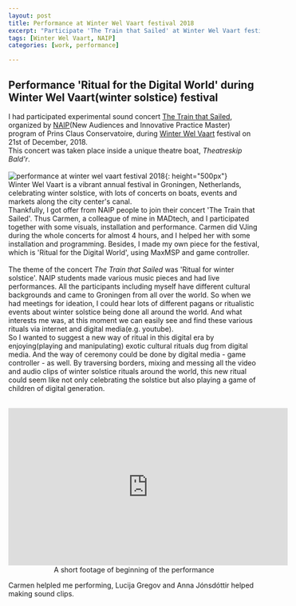 ```yaml
---
layout: post
title: Performance at Winter Wel Vaart festival 2018
excerpt: "Participate 'The Train that Sailed' at Winter Wel Vaart festival 2018"
tags: [Winter Wel Vaart, NAIP]
categories: [work, performance]

---
```


## Performance 'Ritual for the Digital World' during Winter Wel Vaart(winter solstice) festival


I had participated experimental sound concert [The Train that Sailed](https://www.facebook.com/events/2005759042834091/), organized by [NAIP](https://www.hanze.nl/eng/education/art/prince-claus-conservatoire/programmes/master-of-music/new-audiences-innovative-practice)(New Audiences and Innovative Practice Master) program of Prins Claus Conservatoire, during [Winter Wel Vaart](https://www.winterwelvaart.nl/) festival on 21st of December, 2018.
<br>
This concert was taken place inside a unique theatre boat, *Theatreskip Bald'r*.
<br><br>
![performance at winter wel vaart festival 2018]({{site.url}}/img/winterwelvaart2018.jpg){: height="500px"}
<br>
Winter Wel Vaart is a vibrant annual festival in Groningen, Netherlands, celebrating winter solstice, with lots of concerts on boats, events and markets along the city center's canal.
<br>
Thankfully, I got offer from NAIP people to join their concert 'The Train that Sailed'. Thus Carmen, a colleague of mine in MADtech, and I participated together with some visuals, installation and performance. Carmen did VJing during the whole concerts for almost 4 hours, and I helped her with some installation and programming. Besides, I made my own piece for the festival, which is 'Ritual for the Digital World', using MaxMSP and game controller.
<br><br>
The theme of the concert *The Train that Sailed* was 'Ritual for winter solstice'. NAIP students made various music pieces and had live performances. All the participants including myself have different cultural backgrounds and came to Groningen from all over the world. So when we had meetings for ideation, I could hear lots of different pagans or ritualistic events about winter solstice being done all around the world. And what interests me was, at this moment we can easily see and find these various rituals via internet and digital media(e.g. youtube).
<br>
So I wanted to suggest a new way of ritual in this digital era by enjoying(playing and manipulating) exotic cultural rituals dug from digital media. And the way of ceremony could be done by digital media - game controller - as well. By traversing borders, mixing and messing all the video and audio clips of winter solstice rituals around the world, this new ritual could seem like not only celebrating the solstice but also playing a game of children of digital generation. 
<br><br>
<p align="center">
<iframe width="560" height="315" src="https://www.youtube.com/embed/PJGRLJpF0eU" frameborder="0" allow="accelerometer; autoplay; encrypted-media; gyroscope; picture-in-picture" allowfullscreen></iframe>
<br>
A short footage of beginning of the performance
</p>
Carmen helpled me performing, Lucija Gregov and Anna Jónsdóttir helped making sound clips.

<br><br>
